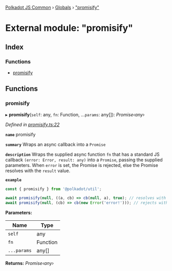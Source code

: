 [Polkadot JS Common](../README.md) › [Globals](../globals.md) › ["promisify"](_promisify_.md)

# External module: "promisify"

## Index

### Functions

* [promisify](_promisify_.md#promisify)

## Functions

###  promisify

▸ **promisify**(`self`: any, `fn`: Function, ...`params`: any[]): *Promise‹any›*

*Defined in [promisify.ts:22](https://github.com/polkadot-js/common/blob/a69dc01c/packages/util/src/promisify.ts#L22)*

**`name`** promisify

**`summary`** Wraps an async callback into a `Promise`

**`description`** 
Wraps the supplied async function `fn` that has a standard JS callback `(error: Error, result: any)` into a `Promise`, passing the supplied parameters. When `error` is set, the Promise is rejected, else the Promise resolves with the `result` value.

**`example`** 
<BR>

```javascript
const { promisify } from '@polkadot/util';

await promisify(null, ((a, cb) => cb(null, a), true); // resolves with `true`
await promisify(null, (cb) => cb(new Error('error!'))); // rejects with `error!`
```

**Parameters:**

Name | Type |
------ | ------ |
`self` | any |
`fn` | Function |
`...params` | any[] |

**Returns:** *Promise‹any›*
